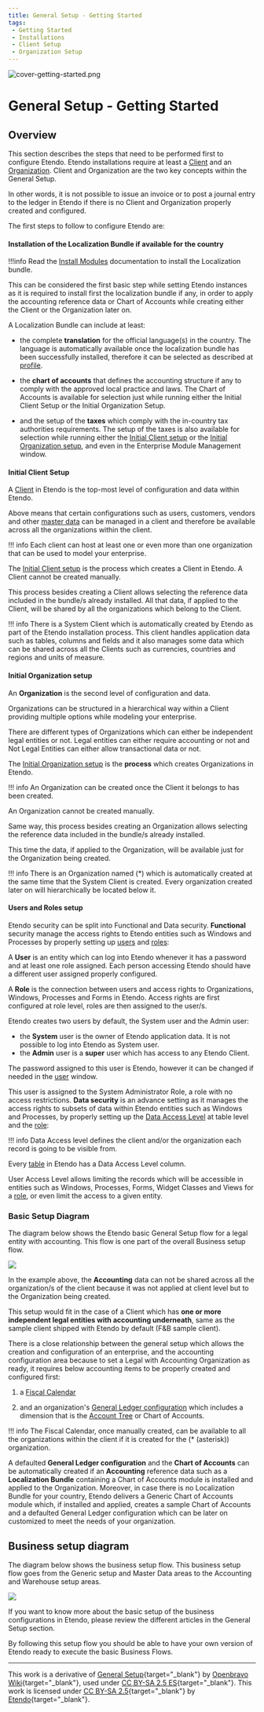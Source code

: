 ```yaml
---
title: General Setup - Getting Started
tags: 
 - Getting Started
 - Installations
 - Client Setup
 - Organization Setup
---
```


![cover-getting-started.png](../../../../assets/getting-started/overview/cover-getting-started.png)
# General Setup - Getting Started

## Overview

This section describes the steps that need to be performed first to configure Etendo.
Etendo installations require at least a [Client](../../../../user-guide/etendo-classic/basic-features/general-setup/client.md) and an [Organization](../../../../user-guide/etendo-classic/basic-features/general-setup/enterprise-model/organization.md). Client and Organization are the two key concepts within the General Setup.

In other words, it is not possible to issue an invoice or to post a journal entry to the ledger in Etendo if there is no Client and Organization properly created and configured.

The first steps to follow to configure Etendo are:

#### Installation of the Localization Bundle if available for the country

!!!info
    Read the [Install Modules](../../../../developer-guide/etendo-classic/getting-started/installation/install-modules-in-etendo.md) documentation to install the Localization bundle. 

This can be considered the first basic step while setting Etendo instances as it is required to install first the localization bundle if any, in order to apply the accounting reference data or Chart of Accounts while creating either the Client or the Organization later on.

A Localization Bundle can include at least:

- the complete **translation** for the official language(s) in the country.
The language is automatically available once the localization bundle has been successfully installed, therefore it can be selected as described at [profile](../../../../getting-started/user-interface/workspace.md#profile).

- the **chart of accounts** that defines the accounting structure if any to comply with the approved local practice and laws.
The Chart of Accounts is available for selection just while running either the Initial Client Setup or the Initial Organization Setup.

- and the setup of the **taxes** which comply with the in-country tax authorities requirements.
The setup of the taxes is also available for selection while running either the [Initial Client setup](../../../../developer-guide/etendo-classic/how-to-guides/how-to-run-an-initial-client-setup-process.md) or the [Initial Organization setup](../general-setup/enterprise-model/initial-organization-setup.md), and even in the Enterprise Module Management window.

#### Initial Client Setup

A [Client](../general-setup/client.md) in Etendo is the top-most level of configuration and data within Etendo.

Above means that certain configurations such as users, customers, vendors and other [master data](../master-data-management/master-data.md) can be managed in a client and therefore be available across all the organizations within the client.

!!! info
    Each client can host at least one or even more than one organization that can be used to model your enterprise.

The [Initial Client setup](../../../../developer-guide/etendo-classic/how-to-guides/how-to-run-an-initial-client-setup-process.md) is the process which creates a Client in Etendo. A Client cannot be created manually.

This process besides creating a Client allows selecting the reference data included in the bundle/s already installed.
All that data, if applied to the Client, will be shared by all the organizations which belong to the Client.

!!! info
    There is a System Client which is automatically created by Etendo as part of the Etendo installation process.
    This client handles application data such as tables, columns and fields and it also manages some data which can be shared across all the Clients such as currencies, countries and regions and units of measure.

#### Initial Organization setup

An **Organization** is the second level of configuration and data.

Organizations can be structured in a hierarchical way within a Client providing multiple options while modeling your enterprise.

There are different types of Organizations which can either be independent legal entities or not.
Legal entities can either require accounting or not and Not Legal Entities can either allow transactional data or not.

The [Initial Organization setup](../general-setup/enterprise-model/initial-organization-setup.md) is the **process** which creates Organizations in Etendo.

!!! info
    An Organization can be created once the Client it belongs to has been created.

An Organization cannot be created manually.

Same way, this process besides creating an Organization allows selecting the reference data included in the bundle/s already installed.

This time the data, if applied to the Organization, will be available just for the Organization being created.

!!! info
    There is an Organization named (\*) which is automatically created at the same time that the System Client is created. Every organization created later on will hierarchically be located below it.

#### Users and Roles setup

Etendo security can be split into Functional and Data security.
**Functional** security manage the access rights to Etendo entities such as Windows and Processes by properly setting up [users](../general-setup/security/user.md) and [roles](../general-setup/security/role.md):

A **User** is an entity which can log into Etendo whenever it has a password and at least one role assigned.
Each person accessing Etendo should have a different user assigned properly configured.

A **Role** is the connection between users and access rights to Organizations, Windows, Processes and Forms in Etendo.
Access rights are first configured at role level, roles are then assigned to the user/s.

Etendo creates two users by default, the System user and the Admin user:

- the **System** user is the owner of Etendo application data. It is not possible to log into Etendo as System user.
- the **Admin** user is a **super** user which has access to any Etendo Client.

The password assigned to this user is Etendo, however it can be changed if needed in the [user](../general-setup/security/user.md) window.

This user is assigned to the System Administrator Role, a role with no access restrictions.
**Data security** is an advance setting as it manages the access rights to subsets of data within Etendo entities such as Windows and Processes, by properly setting up the [Data Access Level](../general-setup/security.md#role-access) at table level and the [role](../general-setup/security/role.md):

!!! info
    Data Access level defines the client and/or the organization each record is going to be visible from.

Every [table](../general-setup/security.md#role-access) in Etendo has a Data Access Level column.

User Access Level allows limiting the records which will be accessible in entities such as Windows, Processes, Forms, Widget Classes and Views for a [role](../general-setup/security/role.md), or even limit the access to a given entity.

### Basic Setup Diagram

The diagram below shows the Etendo basic General Setup flow for a legal entity with accounting. This flow is one part of the overall Business setup flow.

![](../../../../assets/user-guide/etendo-classic/basic-features/general-setup/getting-started/basic-general-setup.png)

In the example above, the **Accounting** data can not be shared across all the organization/s of the client because it was not applied at client level but to the Organization being created.

This setup would fit in the case of a Client which has **one or more independent legal entities with accounting underneath**, same as the sample client shipped with Etendo by default (F&B sample client).

There is a close relationship between the general setup which allows the creation and configuration of an enterprise, and the accounting configuration area because to set a Legal with Accounting Organization as ready, it requires below accounting items to be properly created and configured first:

1. a [Fiscal Calendar](../financial-management/accounting/setup.md#fiscal-calendar)

2. and an organization's [General Ledger configuration](../financial-management/accounting/setup.md#general-ledger-configuration) which includes a dimension that is the [Account Tree](../financial-management/accounting/setup.md#account-tree) or Chart of Accounts.

!!! info
    The Fiscal Calendar, once manually created, can be available to all the organizations within the client if it is created for the (\* (asterisk)) organization.

A defaulted **General Ledger configuration** and the **Chart of Accounts** can be automatically created if an **Accounting** reference data such as a **Localization Bundle** containing a Chart of Accounts module is installed and applied to the Organization. Moreover, in case there is no Localization Bundle for your country, Etendo delivers a Generic Chart of Accounts module which, if installed and applied, creates a sample Chart of Accounts and a defaulted General Ledger configuration which can be later on customized to meet the needs of your organization.

## Business setup diagram

The diagram below shows the business setup flow.
This business setup flow goes from the Generic setup and Master Data areas to the Accounting and Warehouse setup areas.

![](../../../../assets/user-guide/etendo-classic/basic-features/general-setup/getting-started/Quick_Guide_Diagram_new.png)

If you want to know more about the basic setup of the business configurations in Etendo, please review the different articles in the General Setup section.

By following this setup flow you should be able to have your own version of Etendo ready to execute the basic Business Flows.

---

This work is a derivative of [General Setup](https://wiki.openbravo.com/wiki/General_Setup){target="_blank"} by [Openbravo Wiki](http://wiki.openbravo.com/wiki/Welcome_to_Openbravo){target="_blank"}, used under [CC BY-SA 2.5 ES](https://creativecommons.org/licenses/by-sa/2.5/es/){target="_blank"}. This work is licensed under [CC BY-SA 2.5](https://creativecommons.org/licenses/by-sa/2.5/){target="_blank"} by [Etendo](https://etendo.software){target="_blank"}.
